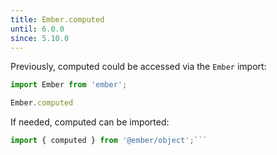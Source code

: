```yaml
---
title: Ember.computed
until: 6.0.0
since: 5.10.0
---
```



Previously, computed could be accessed via the `Ember` import:
```js
import Ember from 'ember';

Ember.computed

```

 If needed, computed can be imported:
```js
import { computed } from '@ember/object';```
